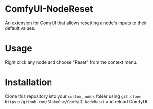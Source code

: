 # ComfyUI-NodeReset
An extension for ComyUI that allows resetting a node's inputs to their default values.
# Usage
Right click any node and choose "Reset" from the context menu.
# Installation
Clone this repository into your `custom_nodes` folder using `git clone https://github.com/BlakeOne/ComfyUI-NodeReset` and reload ComfyUI.
